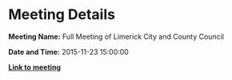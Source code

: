 # Meeting Details

**Meeting Name:** Full Meeting of Limerick City and County Council

**Date and Time:** 2015-11-23 15:00:00

**<a href="https://www.limerick.ie/council/whats-on/full-meeting-limerick-city-and-county-council-14" target="_blank">Link to meeting</a>**
